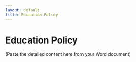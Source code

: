 ```yaml
---
layout: default
title: Education Policy
---
```


# Education Policy

(Paste the detailed content here from your Word document)
